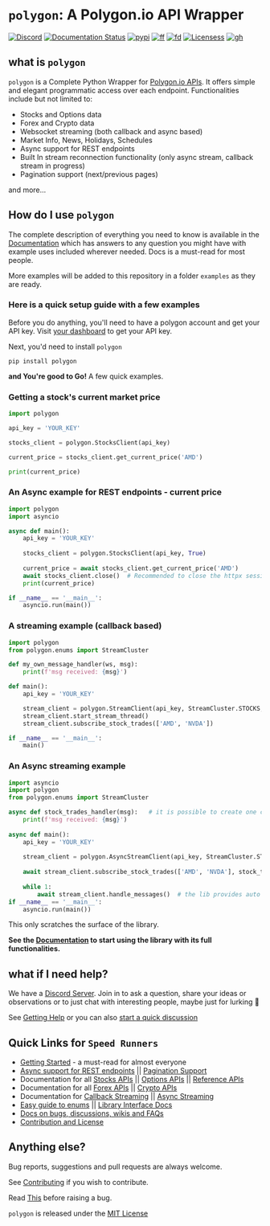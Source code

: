 # `polygon`: A Polygon.io API Wrapper

[![Discord](https://img.shields.io/discord/903351697995337820)](https://discord.gg/jPkARduU6N) [![Documentation Status](https://readthedocs.org/projects/polygon/badge/?version=latest)](https://polygon.readthedocs.io/en/latest/Getting-Started.html) [![pypi](https://img.shields.io/pypi/v/polygon?label=latest%20version)](https://pypi.org/project/polygon/) [![ff](https://img.shields.io/github/issues-raw/pssolanki111/polygon)](https://github.com/pssolanki111/polygon/issues) [![fd](https://img.shields.io/github/contributors/pssolanki111/polygon)](https://github.com/pssolanki111/polygon/graphs/contributors) [![Licensess](https://img.shields.io/pypi/l/polygon)](https://github.com/pssolanki111/polygon/blob/main/LICENSE) [![gh](https://img.shields.io/github/followers/pssolanki111?label=Github%20Follows)](https://github.com/pssolanki111)                                                          

## what is `polygon`
`polygon` is a Complete Python Wrapper for [Polygon.io APIs](https://polygon.io/). It offers 
simple and elegant programmatic access over each endpoint. Functionalities include but not limited to:

-  Stocks and Options data
-  Forex and Crypto data
-  Websocket streaming (both callback and async based)
-  Market Info, News, Holidays, Schedules
-  Async support for REST endpoints
-  Built In stream reconnection functionality (only async stream, callback stream in progress)
-  Pagination support (next/previous pages)

and more...

## How do I use `polygon`

The complete description of everything you need to know is available in the [Documentation](https://polygon.readthedocs.io/en/latest/Getting-Started.html) which has answers to 
any question you might have with example uses included wherever needed. Docs is a must-read for most people.

More examples will be added to this repository in a folder `examples` as they are ready. 

### Here is a quick setup guide with a few examples

Before you do anything, you'll need to have a polygon account and get your API key. 
Visit [your dashboard](https://polygon.io/dashboard/api-keys) to get your API key.

Next, you'd need to install `polygon`

```shell
pip install polygon
```

**and You're good to Go!** A few quick examples.

### Getting a stock's current market price

```python
import polygon

api_key = 'YOUR_KEY'

stocks_client = polygon.StocksClient(api_key)

current_price = stocks_client.get_current_price('AMD')

print(current_price)
```

### An Async example for REST endpoints - current price

```python
import polygon
import asyncio

async def main():
    api_key = 'YOUR_KEY'
    
    stocks_client = polygon.StocksClient(api_key, True)
    
    current_price = await stocks_client.get_current_price('AMD')
    await stocks_client.close()  # Recommended to close the httpx session when it's not needed. 
    print(current_price)

if __name__ == '__main__':
    asyncio.run(main())
```

### A streaming example (callback based)

```python
import polygon
from polygon.enums import StreamCluster

def my_own_message_handler(ws, msg):
    print(f'msg received: {msg}')

def main():
    api_key = 'YOUR_KEY'

    stream_client = polygon.StreamClient(api_key, StreamCluster.STOCKS, on_message=my_own_message_handler)
    stream_client.start_stream_thread()
    stream_client.subscribe_stock_trades(['AMD', 'NVDA'])

if __name__ == '__main__':
    main()
```
### An Async streaming example

```python
import asyncio
import polygon
from polygon.enums import StreamCluster

async def stock_trades_handler(msg):   # it is possible to create one common message handler for different services.
    print(f'msg received: {msg}')
    
async def main():
    api_key = 'YOUR_KEY'
    
    stream_client = polygon.AsyncStreamClient(api_key, StreamCluster.STOCKS)
    
    await stream_client.subscribe_stock_trades(['AMD', 'NVDA'], stock_trades_handler)
    
    while 1:
        await stream_client.handle_messages()  # the lib provides auto reconnect functionality. See docs for info
if __name__ == '__main__':
    asyncio.run(main())

```
This only scratches the surface of the library.

**See the [Documentation](https://polygon.readthedocs.io/) to start using the library with its full functionalities.**

## what if I need help?

We have a [Discord Server](https://discord.gg/jPkARduU6N). Join in to ask a question, share your ideas or observations or to just chat with
interesting people, maybe just for lurking :eyes:

See [Getting Help](https://polygon.readthedocs.io/en/latest/getting_help.html) or you can also [start a quick discussion](https://github.com/pssolanki111/polygon/discussions)

## Quick Links for `Speed Runners`

-  [Getting Started](https://polygon.readthedocs.io/en/latest/Getting-Started.html) - a must-read for almost everyone
-  [Async support for REST endpoints](https://polygon.readthedocs.io/en/latest/Getting-Started.html#async-support-for-rest-endpoints)  || [Pagination Support](https://polygon.readthedocs.io/en/latest/Getting-Started.html#pagination-support)
-  Documentation for all [Stocks APIs](https://polygon.readthedocs.io/en/latest/Stocks.html) || [Options APIs](https://polygon.readthedocs.io/en/latest/Options.html) || [Reference APIs](https://polygon.readthedocs.io/en/latest/References.html)
-  Documentation for all [Forex APIs](https://polygon.readthedocs.io/en/latest/Forex.html) || [Crypto APIs](https://polygon.readthedocs.io/en/latest/Crypto.html)
-  Documentation for [Callback Streaming](https://polygon.readthedocs.io/en/latest/Callback-Streaming.html) || [Async Streaming](https://polygon.readthedocs.io/en/latest/Async-Streaming.html)
-  [Easy guide to enums](https://polygon.readthedocs.io/en/latest/using_enums.html) || [Library Interface Docs](https://polygon.readthedocs.io/en/latest/Library-Interface-Documentation.html)
-  [Docs on bugs, discussions, wikis and FAQs](https://polygon.readthedocs.io/en/latest/bugs_discussions_wikis_faqs.html)
-  [Contribution and License](https://polygon.readthedocs.io/en/latest/Library-Interface-Documentation.html)

## Anything else?

Bug reports, suggestions and pull requests are always welcome. 

See [Contributing](https://polygon.readthedocs.io/en/latest/contrib_and_license.html)
if you wish to contribute.

Read [This](https://polygon.readthedocs.io/en/latest/bugs_discussions_wikis_faqs.html) before raising a bug.

`polygon` is released under the [MIT License](https://github.com/pssolanki111/polygon/blob/main/LICENSE)